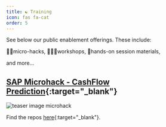 ```yaml
---
title: ☯ Training
icon: fas fa-cat
order: 5
---
```


See below our public enablement offerings. These include:

👩‍💻micro-hacks,
🧑🏿‍🏫workshops,
🙌hands-on session materials,

and more...

## [SAP Microhack - CashFlow Prediction](https://github.com/thzandvl/microhack-sap-data/tree/DSAG){:target="\_blank"}

![teaser image microhack](https://raw.githubusercontent.com/thzandvl/microhack-sap-data/DSAG/images/overview/ScenarioOverview-dark.png)

Find the repos [here](https://github.com/thzandvl/microhack-sap-data/tree/DSAG){:target="\_blank"}.
